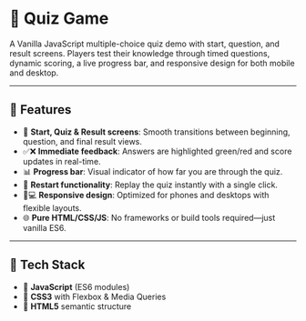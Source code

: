 # 🎯 Quiz Game

A Vanilla JavaScript multiple-choice quiz demo with start, question, and result screens. Players test their knowledge through timed questions, dynamic scoring, a live progress bar, and responsive design for both mobile and desktop.

---

## 🚀 Features  
- 🏁 **Start, Quiz & Result screens**: Smooth transitions between beginning, question, and final result views.  
- ✅❌ **Immediate feedback**: Answers are highlighted green/red and score updates in real-time.  
- 📊 **Progress bar**: Visual indicator of how far you are through the quiz.  
- 🔄 **Restart functionality**: Replay the quiz instantly with a single click.  
- 📱💻 **Responsive design**: Optimized for phones and desktops with flexible layouts.  
- 🌐 **Pure HTML/CSS/JS**: No frameworks or build tools required—just vanilla ES6.

---

## 🔨 Tech Stack  
- 🔧 **JavaScript** (ES6 modules)  
- 🎨 **CSS3** with Flexbox & Media Queries  
- 📄 **HTML5** semantic structure
